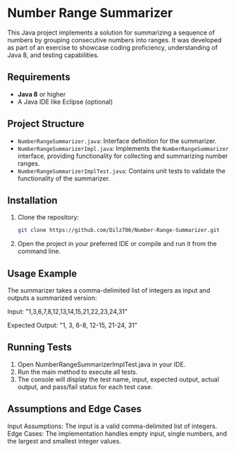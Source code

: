 # Number Range Summarizer

This Java project implements a solution for summarizing a sequence of numbers by grouping consecutive numbers into ranges. It was developed as part of an exercise to showcase coding proficiency, understanding of Java 8, and testing capabilities.

## Requirements

- **Java 8** or higher
- A Java IDE like Eclipse (optional)

## Project Structure

- `NumberRangeSummarizer.java`: Interface definition for the summarizer.
- `NumberRangeSummarizerImpl.java`: Implements the `NumberRangeSummarizer` interface, providing functionality for collecting and summarizing number ranges.
- `NumberRangeSummarizerImplTest.java`: Contains unit tests to validate the functionality of the summarizer.

## Installation

1. Clone the repository:
   ```bash
   git clone https://github.com/Dilz786/Number-Range-Summarizer.git
   
2. Open the project in your preferred IDE or compile and run it from the command line.

## Usage Example

The summarizer takes a comma-delimited list of integers as input and outputs a summarized version:

Input: "1,3,6,7,8,12,13,14,15,21,22,23,24,31"

Expected Output: "1, 3, 6-8, 12-15, 21-24, 31"

## Running Tests

1. Open NumberRangeSummarizerImplTest.java in your IDE.
2. Run the main method to execute all tests.
3. The console will display the test name, input, expected output, actual output, and pass/fail status for each test case.

## Assumptions and Edge Cases

Input Assumptions: The input is a valid comma-delimited list of integers.
Edge Cases: The implementation handles empty input, single numbers, and the largest and smallest integer values.
